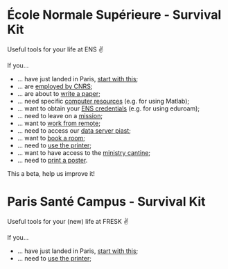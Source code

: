 # École Normale Supérieure - Survival Kit
Useful tools for your life at ENS ✌️ 

If you...

- ... have just landed in Paris, [start with this](instructions/ENS/newcomer.md);
- ... are [employed by CNRS](instructions/ENS/cnrs_employee.md);
- ... are about to [write a paper](instructions/ENS/write_paper.md);
- ... need specific [computer resources](instructions/ENS/computer_resources.md) (e.g. for using Matlab);
- ... want to obtain your [ENS credentials](instructions/ENS/ens_credentials-eduroam.md) (e.g. for using eduroam);
- ... need to leave on a [mission](instructions/ENS/ordre_de_mission.md);
- ... want to [work from remote](instructions/ENS/work_from_remote.md);
- ... need to access our [data server piast](instructions/ENS/data_server-piast.md);
- ... want to [book a room](instructions/ENS/booking_a_room.md);
- ... need to [use the printer](instructions/ENS/printer_and_paper.md);
- ... want to have access to the [ministry cantine](instructions/ENS/ministry_cantine.md);
- ... need to [print a poster](instructions/ENS/print_poster.md).

This a beta, help us improve it!

# Paris Santé Campus - Survival Kit
Useful tools for your (new) life at FRESK ✌️

If you...

- ... have just landed in Paris, [start with this](instructions/FRESK/newcomer.md);
- ... need to [use the printer](instructions/FRESK/printer_and_paper.md);
